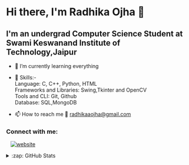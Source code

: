 # Hi there, I'm Radhika Ojha 👋 

## I'm an undergrad Computer Science Student at Swami Keswanand Institute of Technology,Jaipur

- 🌱 I’m currently learning everything 
- 💞️ Skills:- <br>
    Language: C, C++, Python, HTML <br>
    Frameworks and Libraries: Swing,Tkinter and OpenCV <br>
    Tools and CLI: Git, Github <br>
    Database: SQL,MongoDB <br>


- 📫 How to reach me 📧 radhikaaojha@gmail.com

### Connect with me:

&nbsp;&nbsp;
[![website](./img/linkedin-light.svg)](https://www.linkedin.com/in/radhikaaojha/)
&nbsp;&nbsp;



<details>
  <summary>:zap: GitHub Stats</summary>

  <img align="left" alt="codeSTACKr's GitHub Stats" src="https://github-readme-stats.vercel.app/api?username=radhikaaojha&show_icons=true&hide_border=false&title_color=ff652f&icon_color=FFE400&bg_color=09131B&text_color=ffffff&border_color=0c1a25" />

</details>

